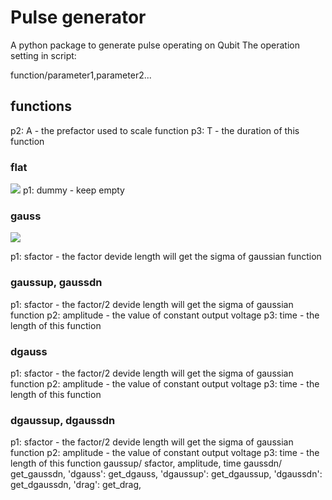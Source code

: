 # Pulse generator
A python package to generate pulse operating on Qubit 
The operation setting in script:

function/parameter1,parameter2...
## functions
p2: A - the prefactor used to scale function 
p3: T - the duration of this function
### flat
<img src="https://render.githubusercontent.com/render/math?math=f(x)=p_2">
p1: dummy - keep empty

### gauss
<img src="https://render.githubusercontent.com/render/math?math=f(x) = A* exp( -1/2*((x-T/2)/sigma)^2 )">

p1: sfactor - the factor devide length will get the sigma of gaussian function

### gaussup, gaussdn
p1: sfactor - the factor/2 devide length will get the sigma of gaussian function
p2: amplitude - the value of constant output voltage 
p3: time - the length of this function
### dgauss
p1: sfactor - the factor/2 devide length will get the sigma of gaussian function
p2: amplitude - the value of constant output voltage 
p3: time - the length of this function
### dgaussup, dgaussdn
p1: sfactor - the factor/2 devide length will get the sigma of gaussian function
p2: amplitude - the value of constant output voltage 
p3: time - the length of this function
gaussup/ sfactor, amplitude, time
gaussdn/ get_gaussdn,
'dgauss': get_dgauss,
'dgaussup': get_dgaussup,
'dgaussdn': get_dgaussdn,
'drag': get_drag,